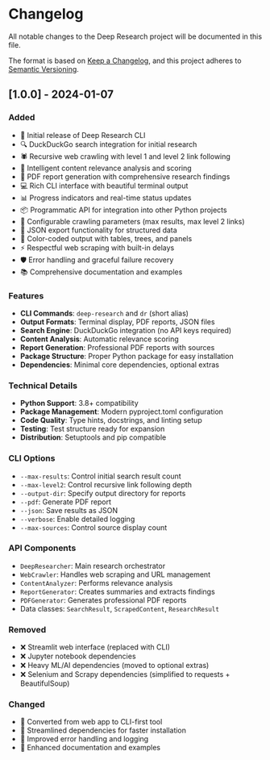 # Changelog

All notable changes to the Deep Research project will be documented in this file.

The format is based on [Keep a Changelog](https://keepachangelog.com/en/1.0.0/),
and this project adheres to [Semantic Versioning](https://semver.org/spec/v2.0.0.html).

## [1.0.0] - 2024-01-07

### Added
- 🎉 Initial release of Deep Research CLI
- 🔍 DuckDuckGo search integration for initial research
- 🕷️ Recursive web crawling with level 1 and level 2 link following
- 🧠 Intelligent content relevance analysis and scoring
- 📄 PDF report generation with comprehensive research findings
- 💻 Rich CLI interface with beautiful terminal output
- 📊 Progress indicators and real-time status updates
- 📦 Programmatic API for integration into other Python projects
- 🔧 Configurable crawling parameters (max results, max level 2 links)
- 📁 JSON export functionality for structured data
- 🎨 Color-coded output with tables, trees, and panels
- ⚡ Respectful web scraping with built-in delays
- 🛡️ Error handling and graceful failure recovery
- 📚 Comprehensive documentation and examples

### Features
- **CLI Commands**: `deep-research` and `dr` (short alias)
- **Output Formats**: Terminal display, PDF reports, JSON files
- **Search Engine**: DuckDuckGo integration (no API keys required)
- **Content Analysis**: Automatic relevance scoring
- **Report Generation**: Professional PDF reports with sources
- **Package Structure**: Proper Python package for easy installation
- **Dependencies**: Minimal core dependencies, optional extras

### Technical Details
- **Python Support**: 3.8+ compatibility
- **Package Management**: Modern pyproject.toml configuration
- **Code Quality**: Type hints, docstrings, and linting setup
- **Testing**: Test structure ready for expansion
- **Distribution**: Setuptools and pip compatible

### CLI Options
- `--max-results`: Control initial search result count
- `--max-level2`: Control recursive link following depth
- `--output-dir`: Specify output directory for reports
- `--pdf`: Generate PDF report
- `--json`: Save results as JSON
- `--verbose`: Enable detailed logging
- `--max-sources`: Control source display count

### API Components
- `DeepResearcher`: Main research orchestrator
- `WebCrawler`: Handles web scraping and URL management
- `ContentAnalyzer`: Performs relevance analysis
- `ReportGenerator`: Creates summaries and extracts findings
- `PDFGenerator`: Generates professional PDF reports
- Data classes: `SearchResult`, `ScrapedContent`, `ResearchResult`

### Removed
- ❌ Streamlit web interface (replaced with CLI)
- ❌ Jupyter notebook dependencies
- ❌ Heavy ML/AI dependencies (moved to optional extras)
- ❌ Selenium and Scrapy dependencies (simplified to requests + BeautifulSoup)

### Changed
- 🔄 Converted from web app to CLI-first tool
- 🔄 Streamlined dependencies for faster installation
- 🔄 Improved error handling and logging
- 🔄 Enhanced documentation and examples